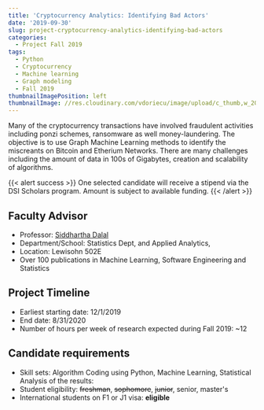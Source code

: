 ```yaml
---
title: 'Cryptocurrency Analytics: Identifying Bad Actors'
date: '2019-09-30'
slug: project-cryptocurrency-analytics-identifying-bad-actors
categories:
  - Project Fall 2019
tags:
  - Python
  - Cryptocurrency
  - Machine learning
  - Graph modeling
  - Fall 2019
thumbnailImagePosition: left
thumbnailImage: //res.cloudinary.com/vdoriecu/image/upload/c_thumb,w_200,g_face/v1569955650/cryptocurrencies_uvjoot.jpg
---
```

Many of the cryptocurrency transactions have involved fraudulent activities including ponzi schemes, ransomware as well money-laundering. The objective is to use Graph Machine Learning methods to identify the miscreants on Bitcoin and Etherium Networks. There are many challenges including the amount of data in 100s of Gigabytes, creation and scalability of algorithms. 

<!--more-->

{{< alert success >}}
One selected candidate will receive a stipend via the DSI Scholars program. Amount is subject to available funding.
{{< /alert >}}

## Faculty Advisor
+ Professor: [Siddhartha Dalal](http://stat.columbia.edu/department-directory/name/siddhartha-dalal/)
+ Department/School: Statistics Dept, and Applied Analytics,
+ Location: Lewisohn 502E
+ Over 100 publications in Machine Learning, Software Engineering and Statistics

## Project Timeline
+ Earliest starting date: 12/1/2019
+ End date: 8/31/2020
+ Number of hours per week of research expected during Fall 2019: ~12

## Candidate requirements
+ Skill sets: Algorithm Coding using Python, Machine Learning, Statistical Analysis of the results:
+ Student eligibility: ~~freshman~~, ~~sophomore~~, ~~junior~~, senior, master's
+ International students on F1 or J1 visa: **eligible**
